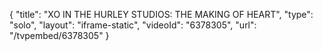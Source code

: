 {
    "title": "XO IN THE HURLEY STUDIOS: THE MAKING OF HEART",
    "type": "solo",
    "layout": "iframe-static",
    "videoId": "6378305",
    "url": "\/tvpembed\/6378305"
}